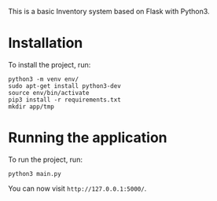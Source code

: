 This is a basic Inventory system based on Flask with Python3.

Installation
===============

To install the project, run:
```
python3 -m venv env/
sudo apt-get install python3-dev
source env/bin/activate
pip3 install -r requirements.txt
mkdir app/tmp
```

Running the application
===============

To run the project, run:
```
python3 main.py
```

You can now visit `http://127.0.0.1:5000/`.
